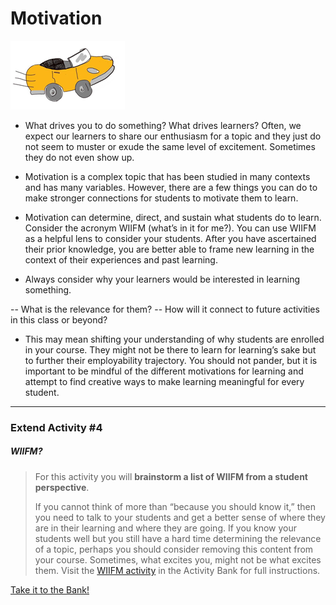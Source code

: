 # Motivation

![car](images/teacher-for-learning-motivation-running-car.png)

- What drives you to do something? What drives learners? Often, we expect our learners to share our enthusiasm for a topic and they just do not seem to muster or exude the same level of excitement. Sometimes they do not even show up.

- Motivation is a complex topic that has been studied in many contexts and has many variables. However, there are a few things you can do to make stronger connections for students to motivate them to learn.

- Motivation can determine, direct, and sustain what students do to learn. Consider the acronym WIIFM (what’s in it for me?). You can use WIIFM as a helpful lens to consider your students. After you have ascertained their prior knowledge, you are better able to frame new learning in the context of their experiences and past learning.

- Always consider why your learners would be interested in learning something.

-- What is the relevance for them?
-- How will it connect to future activities in this class or beyond?
 
- This may mean shifting your understanding of why students are enrolled in your course. They might not be there to learn for learning’s sake but to further their employability trajectory. You should not pander, but it is important to be mindful of the different motivations for learning and attempt to find creative ways to make learning meaningful for every student.

---
### Extend Activity #4
##### WIIFM?
>
>For this activity you will **brainstorm a list of WIIFM from a student perspective**.
>
>If you cannot think of more than “because you should know it,” then you need to talk to your students and get a better sense of where they are in their learning and where they are going. If you know your students well but you still have a hard time determining the relevance of a topic, perhaps you should consider removing this content from your course. Sometimes, what excites you, might not be what excites them.
>Visit the [WIIFM activity](https://elearn.waikato.ac.nz/mod/forum/view.php?id=1601249) in the Activity Bank for full instructions.
>
  
[Take it to the Bank!](https://elearn.waikato.ac.nz/mod/forum/view.php?id=1601249 ':class=button')
